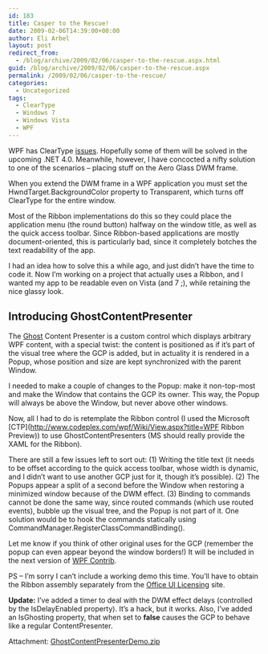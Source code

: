 ```yaml
---
id: 183
title: Casper to the Rescue!
date: 2009-02-06T14:39:00+00:00
author: Eli Arbel
layout: post
redirect_from:
  - /blog/archive/2009/02/06/casper-to-the-rescue.aspx.html
guid: /blog/archive/2009/02/06/casper-to-the-rescue.aspx
permalink: /2009/02/06/casper-to-the-rescue/
categories:
  - Uncategorized
tags:
  - ClearType
  - Windows 7
  - Windows Vista
  - WPF
---
```

WPF has ClearType [issues](https://arbel.net/blog/archive/2007/02/02/give-me-back-my-cleartype.aspx). Hopefully some of them will be solved in the upcoming .NET 4.0. Meanwhile, however, I have concocted a nifty solution to one of the scenarios &ndash; placing stuff on the Aero Glass DWM frame.

When you extend the DWM frame in a WPF application you must set the HwndTarget.BackgroundColor property to Transparent, which turns off ClearType for the entire window.

Most of the Ribbon implementations do this so they could place the application menu (the round button) halfway on the window title, as well as the quick access toolbar. Since Ribbon-based applications are mostly document-oriented, this is particularly bad, since it completely botches the text readability of the app.

I had an idea how to solve this a while ago, and just didn&rsquo;t have the time to code it. Now I&rsquo;m working on a project that actually uses a Ribbon, and I wanted my app to be readable even on Vista (and 7 ;), while retaining the nice glassy look.

## Introducing GhostContentPresenter

The [Ghost](http://en.wikipedia.org/wiki/Casper_the_Friendly_Ghost) Content Presenter is a custom control which displays arbitrary WPF content, with a special twist: the content is positioned as if it&rsquo;s part of the visual tree where the GCP is added, but in actuality it is rendered in a Popup, whose position and size are kept synchronized with the parent Window.

I needed to make a couple of changes to the Popup: make it non-top-most and make the Window that contains the GCP its owner. This way, the Popup will always be above the Window, but never above other windows.

Now, all I had to do is retemplate the Ribbon control (I used the Microsoft [CTP](http://www.codeplex.com/wpf/Wiki/View.aspx?title=WPF Ribbon Preview)) to use GhostContentPresenters (MS should really provide the XAML for the Ribbon).

There are still a few issues left to sort out: (1) Writing the title text (it needs to be offset according to the quick access toolbar, whose width is dynamic, and I didn&rsquo;t want to use another GCP just for it, though it&rsquo;s possible). (2) The Popups appear a split of a second before the Window when restoring a minimized window because of the DWM effect. (3) Binding to commands cannot be done the same way, since routed commands (which use routed events), bubble up the visual tree, and the Popup is not part of it. One solution would be to hook the commands statically using CommandManager.RegisterClassCommandBinding().

Let me know if you think of other original uses for the GCP (remember the popup can even appear beyond the window borders!) It will be included in the next version of [WPF Contrib](http://codeplex.com/wpfcontrib/).

PS &ndash; I&rsquo;m sorry I can&rsquo;t include a working demo this time. You&rsquo;ll have to obtain the Ribbon assembly separately from the [Office UI Licensing](http://msdn.microsoft.com/en-us/office/aa973809.aspx) site.

**Update:** I&rsquo;ve added a timer to deal with the DWM effect delays (controlled by the IsDelayEnabled property). It&rsquo;s a hack, but it works. Also, I&rsquo;ve added an IsGhosting property, that when set to **false** causes the GCP to behave like a regular ContentPresenter.

Attachment: [GhostContentPresenterDemo.zip](https://arbel.net/attachments/GhostContentPresenterDemo.zip)